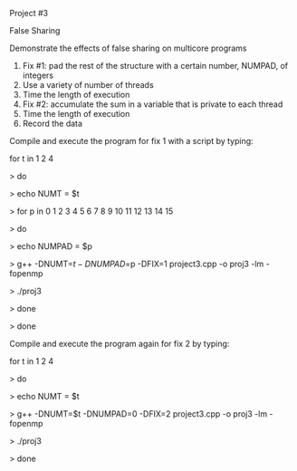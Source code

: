 Project #3

False Sharing

Demonstrate the effects of false sharing on multicore programs

1. Fix #1: pad the rest of the structure with a certain number, NUMPAD, of integers
2. Use a variety of number of threads
3. Time the length of execution
4. Fix #2: accumulate the sum in a variable that is private to each thread
5. Time the length of execution
6. Record the data

Compile and execute the program for fix 1 with a script by typing:

for t in 1 2 4   

\> do

\> echo NUMT = $t

\> for p in 0 1 2 3 4 5 6 7 8 9 10 11 12 13 14 15

\> do

\> echo NUMPAD = $p

\> g++ -DNUMT=$t -DNUMPAD=$p -DFIX=1 project3.cpp -o proj3 -lm -fopenmp

\> ./proj3

\> done

\> done


Compile and execute the program again for fix 2 by typing:

for t in 1 2 4   

\> do

\> echo NUMT = $t

\> g++ -DNUMT=$t -DNUMPAD=0 -DFIX=2 project3.cpp -o proj3 -lm -fopenmp

\> ./proj3

\> done
